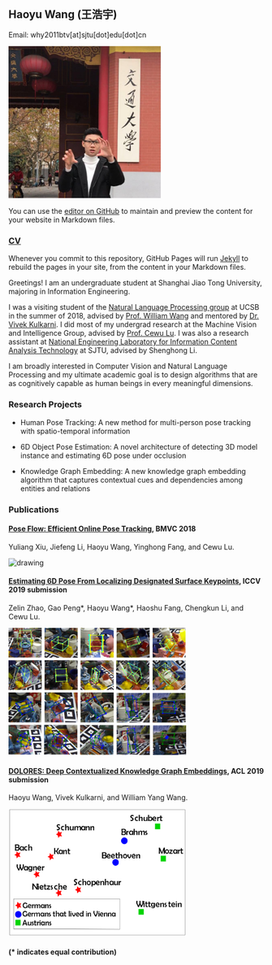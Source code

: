 ## Haoyu Wang (王浩宇)
Email: why2011btv[at]sjtu[dot]edu[dot]cn

<img src="profile_photo.jpg" alt="drawing" width="300"/>

You can use the [editor on GitHub](https://github.com/why2011btv/why2011btv.github.io/edit/master/index.md) to maintain and preview the content for your website in Markdown files.

### [CV](https://github.com/why2011btv/why2011btv.github.io/blob/master/CV_HAOYU_WANG.pdf)

Whenever you commit to this repository, GitHub Pages will run [Jekyll](https://jekyllrb.com/) to rebuild the pages in your site, from the content in your Markdown files.

Greetings! I am an undergraduate student at Shanghai Jiao Tong University, majoring in Information Engineering.

I was a visiting student of the [Natural Language Processing group](http://nlp.cs.ucsb.edu) at UCSB in the summer of 2018, advised by [Prof. William Wang](http://cs.ucsb.edu/~william/) and mentored by [Dr. Vivek Kulkarni](https://viveksck.github.io). I did most of my undergrad research at the Machine Vision and Intelligence Group, advised by [Prof. Cewu Lu](http://mvig.sjtu.edu.cn/index.html). I was also a research assistant at [National Engineering Laboratory for Information Content Analysis Technology](http://nelcat.sjtu.edu.cn/index.html) at SJTU, advised by Shenghong Li.

I am broadly interested in Computer Vision and Natural Language Processing and my ultimate academic goal is to design algorithms that are as cognitively capable as human beings in every meaningful dimensions. 

### Research Projects

- Human Pose Tracking: A new method for multi-person pose tracking with spatio-temporal information

- 6D Object Pose Estimation: A novel architecture of detecting 3D model instance and estimating 6D pose under occlusion

- Knowledge Graph Embedding: A new knowledge graph embedding algorithm that captures contextual cues and dependencies among entities and relations

### Publications

#### [Pose Flow: Efficient Online Pose Tracking](https://arxiv.org/abs/1802.00977), BMVC 2018
Yuliang Xiu, Jiefeng Li, Haoyu Wang, Yinghong Fang, and Cewu Lu.

<img src="https://github.com/YuliangXiu/PoseFlow/blob/master/posetrack2.gif" alt="drawing" width="350" height="250"/> 

#### [Estimating 6D Pose From Localizing Designated Surface Keypoints](https://arxiv.org/abs/1812.01387), ICCV 2019 submission
Zelin Zhao, Gao Peng*, Haoyu Wang*, Haoshu Fang, Chengkun Li, and Cewu Lu.

<img src="visual_all.png" alt="drawing" width="350" height="250"/> 

#### [DOLORES: Deep Contextualized Knowledge Graph Embeddings](https://arxiv.org/abs/1811.00147), ACL 2019 submission
Haoyu Wang, Vivek Kulkarni, and William Yang Wang.

<img src="place_lived_in.png" alt="drawing" width="350" height="250"/> 

#### (* indicates equal contribution)
